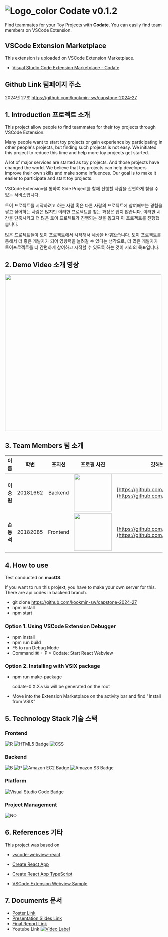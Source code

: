 # ![Logo_color](https://github.com/kookmin-sw/capstone-2024-27/assets/89867182/da8c56eb-9500-4769-b20e-a6ca45bb9bc9) Codate v0.1.2

Find teammates for your Toy Projects with **Codate**. You can easily find team members on VSCode Extension.

## VSCode Extension Marketplace

This extension is uploaded on VSCode Extension Marketplace.

- [Visual Studio Code Extension Marketplace - Codate](https://marketplace.visualstudio.com/items?itemName=DongSeokSon.codate)

## Github Link 팀페이지 주소

2024년 27조
<https://github.com/kookmin-sw/capstone-2024-27>

## 1. Introduction 프로젝트 소개

This project allow people to find teammates for their toy projects through VSCode Extension.

Many people want to start toy projects or gain experience by participating in other people's projects, but finding such projects is not easy. We initiated this project to reduce this time and help more toy projects get started.

A lot of major services are started as toy projects. And those projects have changed the world. We believe that toy projects can help developers improve their own skills and make some influences. Our goal is to make it easier to participate and start toy projects.

VSCode Extension을 통하여 Side Project를 함께 진행할 사람을 간편하게 찾을 수 있는 서비스입니다.

토이 프로젝트를 시작하려고 하는 사람 혹은 다른 사람의 프로젝트에 참여해보는 경험을 쌓고 싶어하는 사람은 많지만 이러한 프로젝트를 찾는 과정은 쉽지 않습니다. 이러한 시간을 단축시키고 더 많은 토이 프로젝트가 진행되는 것을 돕고자 이 프로젝트를 진행했습니다.

많은 프로젝트들이 토이 프로젝트에서 시작해서 세상을 바꿔왔습니다. 토이 프로젝트를 통해서 더 좋은 개발자가 되어 영향력을 늘려갈 수 있다는 생각으로, 더 많은 개발자가 토이프로젝트를 더 간편하게 참여하고 시작할 수 있도록 하는 것이 저희의 목표입니다.

## 2. Demo Video 소개 영상

<img src="https://github.com/kookmin-sw/capstone-2024-27/assets/89867182/9e2c5366-79c3-4077-a2ea-a5cdff93bb54" width="500">

## 3. Team Members 팀 소개

| 이름       | 학번     | 포지션                    | 프로필 사진                                                                                                                              | 깃허브                                                           |
| ---------- | -------- | ------------------------- | ---------------------------------------------------------------------------------------------------------------------------------------- | ---------------------------------------------------------------- |
| **이승원** | 20181662 | <center>Backend</center>  | <img src="https://github.com/kookmin-sw/capstone-2024-27/assets/89867182/5567f75a-4c3c-47b8-8fef-952a812737c4" width="120" height=auto/> | [https://github.com/KMUlee](https://github.com/KMUlee)           |
| **손동석** | 20182085 | <center>Frontend</center> | <img src="https://github.com/kookmin-sw/capstone-2024-27/assets/89867182/703dfcb4-516e-4ef6-ac8c-60c888e5bd79" width="120" height=auto/> | [https://github.com/dongseokSon](https://github.com/dongseokSon) |

## 4. How to use

Test conducted on **macOS**.

If you want to run this projext, you have to make your own server for this. There are api codes in backend branch.

- git clone <https://github.com/kookmin-sw/capstone-2024-27>
- npm install
- npm start

### Option 1. Using VSCode Extension Debugger

- npm install
- npm run build
- F5 to run Debug Mode
- Command ⌘ + P > Codate: Start React Webview

### Option 2. Installing with VSIX package

- npm run make-package

  codate-0.X.X.vsix will be generated on the root

- Move into the Extension Marketplace on the activity bar and find "Install from VSIX"

## 5. Technology Stack 기술 스택

### Frontend

![R](https://shields.io/badge/react-black?logo=react&style=for-the-badge)
![HTML5 Badge](https://img.shields.io/badge/HTML5-E34F26?logo=html5&logoColor=fff&style=for-the-badge)
![CSS](https://img.shields.io/badge/CSS-239120?&style=for-the-badge&logo=css3&logoColor=white)

### Backend

![B](https://img.shields.io/badge/nestjs-E0234E?style=for-the-badge&logo=nestjs&logoColor=white)
![P](https://img.shields.io/badge/postgresql-4169e1?style=for-the-badge&logo=postgresql&logoColor=white)
![Amazon EC2 Badge](https://img.shields.io/badge/Amazon%20EC2-F90?logo=amazonec2&logoColor=fff&style=for-the-badge)
![Amazon S3 Badge](https://img.shields.io/badge/Amazon%20S3-569A31?logo=amazons3&logoColor=fff&style=for-the-badge)

### Platform

![Visual Studio Code Badge](https://img.shields.io/badge/Visual%20Studio%20Code-007ACC?logo=visualstudiocode&logoColor=fff&style=for-the-badge)

### Project Management

![NO](https://img.shields.io/badge/Notion-000000?style=for-the-badge&logo=notion&logoColor=white)

## 6. References 기타

This project was based on

- [vscode-webview-react](https://github.com/rebornix/vscode-webview-react)

- [Create React App](https://github.com/facebookincubator/create-react-app)
- [Create React App TypeScript](https://github.com/wmonk/create-react-app-typescript)
- [VSCode Extension Webview Sample](https://github.com/Microsoft/vscode-extension-samples/tree/master/webview-sample)

## 7. Documents 문서

- [Poster Link](https://drive.google.com/file/d/1kWjAp6Sb4rAR-OeqSi5NqpO1p-5Cs82i/view?usp=sharing)
- [Presentation Slides Link](https://drive.google.com/file/d/16a1_LUurLRkSs_ZrBAw_mHz-vqwY-jvD/view?usp=sharing)
- [Final Report Link](https://drive.google.com/file/d/1a8iSjjEB9n0LPiWDuAPwmpN03plhtBhb/view?usp=sharing)
- Youtube Link
  [![Video Label](https://github.com/kookmin-sw/capstone-2024-27/assets/89867182/df483868-357a-45b6-9559-40903d570cce)](https://youtube.com/shorts/hzHLWrA_N50?feature=share)
